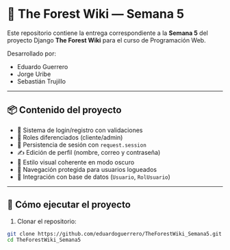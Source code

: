 # 🌲 The Forest Wiki — Semana 5

Este repositorio contiene la entrega correspondiente a la **Semana 5** del proyecto Django **The Forest Wiki** para el curso de Programación Web.

Desarrollado por:
- Eduardo Guerrero
- Jorge Uribe
- Sebastián Trujillo

---

## 📦 Contenido del proyecto

- 🔐 Sistema de login/registro con validaciones
- 💼 Roles diferenciados (cliente/admin)
- 🔄 Persistencia de sesión con `request.session`
- ✍️ Edición de perfil (nombre, correo y contraseña)
- 🌙 Estilo visual coherente en modo oscuro
- 🔗 Navegación protegida para usuarios logueados
- 📁 Integración con base de datos (`Usuario`, `RolUsuario`)

---

## 🚀 Cómo ejecutar el proyecto

1. Clonar el repositorio:

```bash
git clone https://github.com/eduardoguerrero/TheForestWiki_Semana5.git
cd TheForestWiki_Semana5